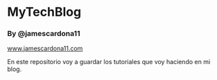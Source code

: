 # MyTechBlog

### By @jamescardona11

www.jamescardona11.com

En este repositorio voy a guardar los tutoriales que voy haciendo en mi blog.
